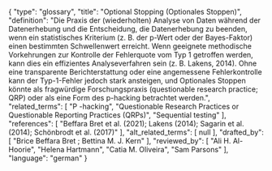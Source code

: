 {
    "type": "glossary",
    "title": "Optional Stopping (Optionales Stoppen)",
    "definition": "Die Praxis der (wiederholten) Analyse von Daten während der Datenerhebung und die Entscheidung, die Datenerhebung zu beenden, wenn ein statistisches Kriterium (z. B. der p-Wert oder der Bayes-Faktor) einen bestimmten Schwellenwert erreicht. Wenn geeignete methodische Vorkehrungen zur Kontrolle der Fehlerquote vom Typ 1 getroffen werden, kann dies ein effizientes Analyseverfahren sein (z. B. Lakens, 2014). Ohne eine transparente Berichterstattung oder eine angemessene Fehlerkontrolle kann der Typ-1-Fehler jedoch stark ansteigen, und Optionales Stoppen könnte als fragwürdige Forschungspraxis (questionable research practice; QRP) oder als eine Form des p-hacking betrachtet werden.",
    "related_terms": [
        "P -hacking",
        "Questionable Research Practices or Questionable Reporting Practices (QRPs)",
        "Sequential testing"
    ],
    "references": [
        "Beffara Bret et al. (2021); Lakens (2014); Sagarin et al. (2014); Schönbrodt et al. (2017)"
    ],
    "alt_related_terms": [
        null
    ],
    "drafted_by": [
        "Brice Beffara Bret ; Bettina M. J. Kern"
    ],
    "reviewed_by": [
        "Ali H. Al-Hoorie",
        "Helena Hartmann",
        "Catia M. Oliveira",
        "Sam Parsons"
    ],
    "language": "german"
}